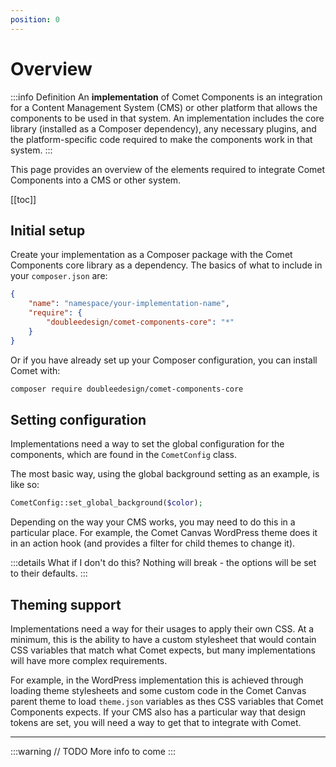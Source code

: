 ```yaml
---
position: 0
---
```


# Overview

:::info Definition
An **implementation** of Comet Components is an integration for a Content Management System (CMS) or other platform that allows the components to be used in that system. An implementation includes the core library (installed as a Composer dependency), any necessary plugins, and the platform-specific code required to make the components work in that system.
:::

This page provides an overview of the elements required to integrate Comet Components into a CMS or other system.

[[toc]]

## Initial setup
Create your implementation as a Composer package with the Comet Components core library as a dependency. The basics of what to include in your `composer.json` are:

```json
{
	"name": "namespace/your-implementation-name",
	"require": {
		"doubleedesign/comet-components-core": "*"
	}
}
```

Or if you have already set up your Composer configuration, you can install Comet with:

```bash
composer require doubleedesign/comet-components-core
```

## Setting configuration

Implementations need a way to set the global configuration for the components, which are found in the `CometConfig` class.

The most basic way, using the global background setting as an example, is like so:
```php
CometConfig::set_global_background($color);
```

Depending on the way your CMS works, you may need to do this in a particular place. For example, the Comet Canvas WordPress theme does it in an action hook (and provides a filter for child themes to change it).

:::details What if I don't do this?
Nothing will break - the options will be set to their defaults.
:::

## Theming support

Implementations need a way for their usages to apply their own CSS. At a minimum, this is the ability to have a custom stylesheet that would contain CSS variables that match what Comet expects, but many implementations will have more complex requirements.

For example, in the WordPress implementation this is achieved through loading theme stylesheets and some custom code in the Comet Canvas parent theme to load `theme.json` variables as thes CSS variables that Comet Components expects. If your CMS also has a particular way that design tokens are set, you will need a way to get that to integrate with Comet.

---
:::warning
// TODO More info to come
:::
